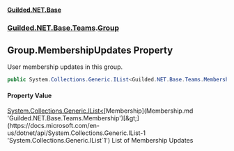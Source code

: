 #### [Guilded.NET.Base](Guilded_NET_Base.md 'Guilded.NET.Base')
### [Guilded.NET.Base.Teams](Guilded_NET_Base.md#Guilded_NET_Base_Teams 'Guilded.NET.Base.Teams').[Group](Group.md 'Guilded.NET.Base.Teams.Group')
## Group.MembershipUpdates Property
User membership updates in this group.  
```csharp
public System.Collections.Generic.IList<Guilded.NET.Base.Teams.Membership> MembershipUpdates { get; set; }
```
#### Property Value
[System.Collections.Generic.IList&lt;](https://docs.microsoft.com/en-us/dotnet/api/System.Collections.Generic.IList-1 'System.Collections.Generic.IList`1')[Membership](Membership.md 'Guilded.NET.Base.Teams.Membership')[&gt;](https://docs.microsoft.com/en-us/dotnet/api/System.Collections.Generic.IList-1 'System.Collections.Generic.IList`1')
List of Membership Updates
